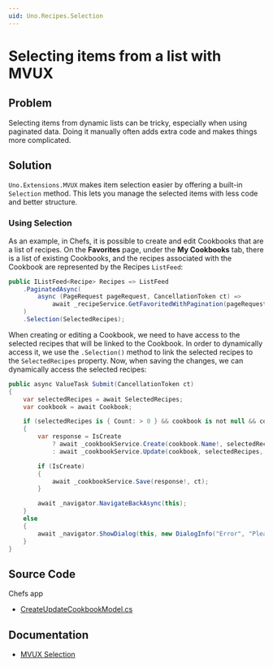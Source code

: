 ```yaml
---
uid: Uno.Recipes.Selection
---
```


# Selecting items from a list with MVUX

## Problem

Selecting items from dynamic lists can be tricky, especially when using paginated data. Doing it manually often adds extra code and makes things more complicated.

## Solution

`Uno.Extensions.MVUX` makes item selection easier by offering a built-in `Selection` method. This lets you manage the selected items with less code and better structure.

### Using Selection

As an example, in Chefs, it is possible to create and edit Cookbooks that are a list of recipes. On the **Favorites** page, under the **My Cookbooks** tab, there is a list of existing Cookbooks, and the recipes associated with the Cookbook are represented by the Recipes `ListFeed`:

```csharp
public IListFeed<Recipe> Recipes => ListFeed
	.PaginatedAsync(
		async (PageRequest pageRequest, CancellationToken ct) =>
			await _recipeService.GetFavoritedWithPagination(pageRequest.DesiredSize ?? DefaultPageSize, pageRequest.CurrentCount, ct)
	)
	.Selection(SelectedRecipes);
```

When creating or editing a Cookbook, we need to have access to the selected recipes that will be linked to the Cookbook. In order to dynamically access it, we use the `.Selection()` method to link the selected recipes to the `SelectedRecipes` property. Now, when saving the changes, we can dynamically access the selected recipes:

```csharp
public async ValueTask Submit(CancellationToken ct)
{
	var selectedRecipes = await SelectedRecipes;
	var cookbook = await Cookbook;

	if (selectedRecipes is { Count: > 0 } && cookbook is not null && cookbook.Name.HasValueTrimmed())
	{
		var response = IsCreate
			? await _cookbookService.Create(cookbook.Name!, selectedRecipes.ToImmutableList(), ct)
			: await _cookbookService.Update(cookbook, selectedRecipes, ct);

		if (IsCreate)
		{
			await _cookbookService.Save(response!, ct);
		}

		await _navigator.NavigateBackAsync(this);
	}
	else
	{
		await _navigator.ShowDialog(this, new DialogInfo("Error", "Please write a cookbook name and select one recipe."), ct);
	}
}
```

## Source Code

Chefs app

- [CreateUpdateCookbookModel.cs](https://github.com/unoplatform/uno.chefs/blob/139edc9eab65b322e219efb7572583551c40ad32/Chefs/Presentation/CreateUpdateCookbookModel.cs#L63)

## Documentation

- [MVUX Selection](xref:Uno.Extensions.Mvux.Advanced.Selection)
